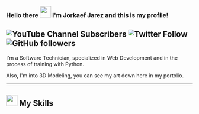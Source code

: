 ### Hello there <img src="https://emoji.gg/assets/emoji/7190-wavingblob.gif" width="30px" height="30px"> I'm Jorkaef Jarez and this is my profile!
![YouTube Channel Subscribers](https://img.shields.io/youtube/channel/subscribers/UCyEPm_n8DS7GA1LnoBYmBhg?style=social)
![Twitter Follow](https://img.shields.io/twitter/follow/jorkaeffdev?style=social)
![GitHub followers](https://img.shields.io/github/followers/JorkDev?style=social)
---

I'm a Software Technician, specialized in Web Development and in the process of training with Python.

Also, I'm into 3D Modeling, you can see my art down here in my portolio.

---
<img src="https://emoji.gg/assets/emoji/9974_blobnerd.png" width="30px"> My Skills
---

<!--
**JorkDev/JorkDev** is a ✨ _special_ ✨ repository because its `README.md` (this file) appears on your GitHub profile.

Here are some ideas to get you started:

- 🔭 I’m currently working on ...
- 🌱 I’m currently learning ...
- 👯 I’m looking to collaborate on ...
- 🤔 I’m looking for help with ...
- 💬 Ask me about ...
- 📫 How to reach me: ...
- 😄 Pronouns: ...
- ⚡ Fun fact: ...
-->
